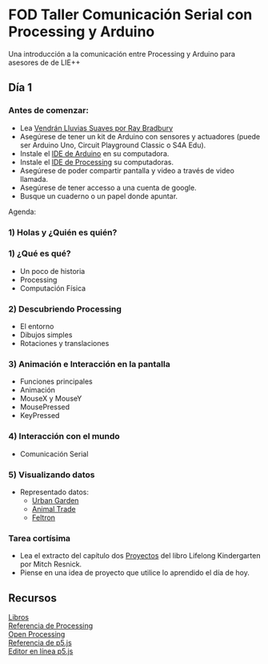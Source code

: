 # FOD Taller Comunicación Serial con Processing y Arduino
Una introducción a la comunicación entre Processing y Arduino para asesores de de LIE++

## Día 1
### Antes de comenzar:
- Lea [Vendrán Lluvias Suaves por Ray Bradbury](https://fundacionomardengo-my.sharepoint.com/:w:/g/personal/almacenamientofod_fod_ac_cr/EV-UjqhDavNNhG7g8odrig8Bmaf_doahvqkrc1Qu4SC0PQ?e=YvlgMH)
- Asegúrese de tener un kit de Arduino con sensores y actuadores (puede ser Arduino Uno, Circuit Playground Classic o S4A Edu).
- Instale el [IDE de Arduino](https://www.arduino.cc/en/Main/Software) en su computadora.
- Instale el [IDE de Processing](https://processing.org/download/) su computadoras.
- Asegúrese de poder compartir pantalla y video a través de video llamada.
- Asegúrese de tener accesso a una cuenta de google.
- Busque un cuaderno o un papel donde apuntar.

Agenda:
### 1) Holas y ¿Quién es quién?

### 1) ¿Qué es qué?
- Un poco de historia
- Processing
- Computación Física

### 2) Descubriendo Processing
- El entorno
- Dibujos simples
- Rotaciones y translaciones

### 3) Animación e Interacción en la pantalla
- Funciones principales
- Animación
- MouseX y MouseY
- MousePressed
- KeyPressed

### 4) Interacción con el mundo
- Comunicación Serial

### 5) Visualizando datos
- Representado datos:
  - [Urban Garden](https://fathom.info/urbag/)
  - [Animal Trade](https://www.nationalgeographic.com/animal-trade/#!)
  - [Feltron](http://feltron.com/Editorial.html)

### Tarea cortísima
  - Lea el extracto del capítulo dos [Proyectos](https://fundacionomardengo-my.sharepoint.com/:b:/g/personal/almacenamientofod_fod_ac_cr/EZQjU0qmZfdPj0fViZcIjUcBfI4BJrESuQ0YcOg-tEYAbQ?e=9v2JDW) del libro Lifelong Kindergarten por Mitch Resnick.
  - Piense en una idea de proyecto que utilice lo aprendido el día de hoy. 

## Recursos
[Libros](https://fundacionomardengo-my.sharepoint.com/:f:/g/personal/almacenamientofod_fod_ac_cr/EsJ5glrhbW5MobYIGvkpOUkBaMXm4bc27qq9KECWlPO_pw?e=cs9aYn)<br>
[Referencia de Processing](https://processing.org/reference/)<br>
[Open Processing](https://www.openprocessing.org/)<br>
[Referencia de p5.js](https://p5js.org/es/reference/)<br>
[Editor en línea p5.js](https://editor.p5js.org/)<br>
